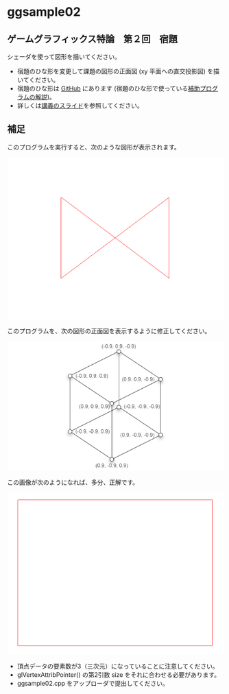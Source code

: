 ﻿# ggsample02

## ゲームグラフィックス特論　第２回　宿題

シェーダを使って図形を描いてください。

* 宿題のひな形を変更して課題の図形の正面図 (xy 平面への直交投影図) を描いてください。
* 宿題のひな形は [GitHub](https://github.com/tokoik/ggsample02) にあります
 (宿題のひな形で使っている[補助プログラムの解説](http://www.wakayama-u.ac.jp/~tokoi/lecture/gg/html/namespacegg.html))。
* 詳しくは[講義のスライド](http://www.wakayama-u.ac.jp/~tokoi/lecture/gg/ggnote02.pdf)を参照してください。

## 補足

このプログラムを実行すると、次のような図形が表示されます。

![このプログラムによる生成画像](images/ggsample02b.png "このプログラムによる生成画像") 

このプログラムを、次の図形の正面図を表示するように修正してください。

![表示する図形データ](images/ggsample02a.png "表示する図形データ") 

この画像が次のようになれば、多分、正解です。

![期待される結果](images/ggsample02c.png "期待される結果") 

* 頂点データの要素数が3（三次元）になっていることに注意してください。
* glVertexAttribPointer() の第2引数 size をそれに合わせる必要があります。
* ggsample02.cpp をアップローダで提出してください。
